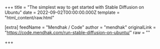 
+++
title = "The simplest way to get started with Stable Diffusion on Ubuntu"
date = 2022-09-02T00:00:00.000Z
template = "html_content/raw.html"

[extra]
feedName = "Mendhak / Code"
author = "mendhak"
originalLink = "https://code.mendhak.com/run-stable-diffusion-on-ubuntu/"
raw = ""

+++

